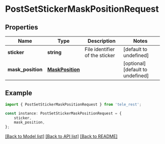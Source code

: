 # PostSetStickerMaskPositionRequest


## Properties

Name | Type | Description | Notes
------------ | ------------- | ------------- | -------------
**sticker** | **string** | File identifier of the sticker | [default to undefined]
**mask_position** | [**MaskPosition**](MaskPosition.md) |  | [optional] [default to undefined]

## Example

```typescript
import { PostSetStickerMaskPositionRequest } from 'tele_rest';

const instance: PostSetStickerMaskPositionRequest = {
    sticker,
    mask_position,
};
```

[[Back to Model list]](../README.md#documentation-for-models) [[Back to API list]](../README.md#documentation-for-api-endpoints) [[Back to README]](../README.md)
